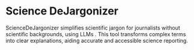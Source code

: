 # Science DeJargonizer
 ScienceDeJargonizer simplifies scientific jargon for journalists without scientific backgrounds, using LLMs . This tool transforms complex terms into clear explanations, aiding accurate and accessible science reporting.
